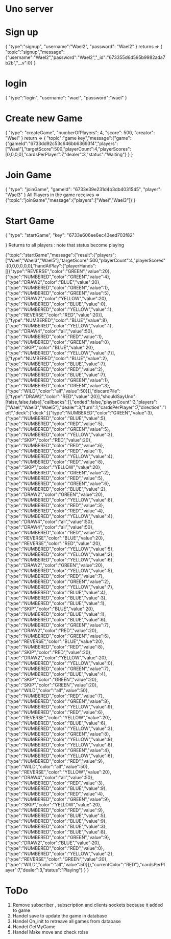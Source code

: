 # Uno server

# Sign up

{
"type":"signup",
"username":"Wael2",
"password": "Wael2"
}
returns => { "topic":"signup","message":{"username":"Wael2","password":"Wael2","\_id":"673355d6d595b9982ada7b2b","\_\_v":0} }

# login

{
"type":"login",
"username": "wael",
"password":"wael"
}

# Create new Game

{
"type": "createGame",
"numberOfPlayers": 4,
"score": 500,
"creator": "Wael"
} return => { "topic":"game key","message":{"game":{"gameId":"6733dd92c53c646bb63693f4","players":["Wael"],"targetScore":500,"playerCount":4,"playerScores":[0,0,0,0],"cardsPerPlayer":7,"dealer":3,"status":"Waiting"} } }

# Join Game

{
"type": "joinGame",
"gameId": "6733e39e231d4b3db4031545",
"player": "Wael3"
}
All Players in the game receives => {"topic":"joinGame","message":{"players":["Wael","Wael3"]} }

# Start Game

{
"type": "startGame",
"key": "6733e606ee6ec43eed703f82"

} Returns to all players : note that status become playing

{"topic":"startGame","message":{"result":{"players":["Wael","Wael3","Wael5"],"targetScore":500,"playerCount":4,"playerScores":[0,0,0,0,0,0],"handAtPlay":{"playerHands":[[{"type":"REVERSE","color":"GREEN","value":20},{"type":"NUMBERED","color":"GREEN","value":4},{"type":"DRAW2","color":"BLUE","value":20},{"type":"NUMBERED","color":"GREEN","value":1},{"type":"NUMBERED","color":"GREEN","value":5},{"type":"DRAW2","color":"YELLOW","value":20},{"type":"NUMBERED","color":"BLUE","value":0},{"type":"NUMBERED","color":"YELLOW","value":1},{"type":"REVERSE","color":"RED","value":20}],[{"type":"NUMBERED","color":"BLUE","value":8},{"type":"NUMBERED","color":"YELLOW","value":1},{"type":"DRAW4","color":"all","value":50},{"type":"NUMBERED","color":"RED","value":1},{"type":"NUMBERED","color":"GREEN","value":0},{"type":"SKIP","color":"BLUE","value":20},{"type":"NUMBERED","color":"YELLOW","value":7}],[{"type":"NUMBERED","color":"BLUE","value":2},{"type":"NUMBERED","color":"BLUE","value":7},{"type":"NUMBERED","color":"RED","value":2},{"type":"NUMBERED","color":"BLUE","value":7},{"type":"NUMBERED","color":"GREEN","value":1},{"type":"NUMBERED","color":"GREEN","value":3},{"type":"WILD","color":"all","value":50}]],"discardPile":[{"type":"DRAW2","color":"RED","value":20}],"shouldSayUno":[false,false,false],"callbacks":[],"ended":false,"playerCount":3,"players":["Wael","Wael3","Wael5"],"dealer":3,"turn":1,"cardsPerPlayer":7,"direction":"left","deck":{"deck":[{"type":"NUMBERED","color":"GREEN","value":3},{"type":"NUMBERED","color":"BLUE","value":5},{"type":"NUMBERED","color":"RED","value":5},{"type":"NUMBERED","color":"GREEN","value":5},{"type":"NUMBERED","color":"YELLOW","value":3},{"type":"SKIP","color":"RED","value":20},{"type":"NUMBERED","color":"RED","value":6},{"type":"NUMBERED","color":"RED","value":1},{"type":"NUMBERED","color":"YELLOW","value":4},{"type":"NUMBERED","color":"RED","value":8},{"type":"SKIP","color":"YELLOW","value":20},{"type":"NUMBERED","color":"GREEN","value":2},{"type":"NUMBERED","color":"RED","value":5},{"type":"NUMBERED","color":"GREEN","value":6},{"type":"NUMBERED","color":"BLUE","value":2},{"type":"DRAW2","color":"GREEN","value":20},{"type":"NUMBERED","color":"YELLOW","value":8},{"type":"NUMBERED","color":"RED","value":3},{"type":"NUMBERED","color":"RED","value":4},{"type":"NUMBERED","color":"YELLOW","value":4},{"type":"DRAW4","color":"all","value":50},{"type":"DRAW4","color":"all","value":50},{"type":"NUMBERED","color":"RED","value":2},{"type":"REVERSE","color":"BLUE","value":20},{"type":"REVERSE","color":"RED","value":20},{"type":"NUMBERED","color":"YELLOW","value":5},{"type":"NUMBERED","color":"YELLOW","value":2},{"type":"NUMBERED","color":"YELLOW","value":6},{"type":"DRAW2","color":"GREEN","value":20},{"type":"NUMBERED","color":"YELLOW","value":5},{"type":"NUMBERED","color":"RED","value":7},{"type":"NUMBERED","color":"GREEN","value":2},{"type":"NUMBERED","color":"YELLOW","value":7},{"type":"NUMBERED","color":"BLUE","value":4},{"type":"NUMBERED","color":"BLUE","value":3},{"type":"NUMBERED","color":"BLUE","value":1},{"type":"SKIP","color":"BLUE","value":20},{"type":"NUMBERED","color":"BLUE","value":1},{"type":"NUMBERED","color":"BLUE","value":6},{"type":"NUMBERED","color":"GREEN","value":7},{"type":"DRAW2","color":"RED","value":20},{"type":"NUMBERED","color":"GREEN","value":6},{"type":"REVERSE","color":"BLUE","value":20},{"type":"NUMBERED","color":"RED","value":8},{"type":"SKIP","color":"RED","value":20},{"type":"DRAW2","color":"YELLOW","value":20},{"type":"NUMBERED","color":"YELLOW","value":0},{"type":"NUMBERED","color":"GREEN","value":7},{"type":"NUMBERED","color":"BLUE","value":4},{"type":"SKIP","color":"GREEN","value":20},{"type":"SKIP","color":"GREEN","value":20},{"type":"WILD","color":"all","value":50},{"type":"NUMBERED","color":"RED","value":7},{"type":"NUMBERED","color":"GREEN","value":8},{"type":"NUMBERED","color":"YELLOW","value":9},{"type":"NUMBERED","color":"RED","value":6},{"type":"REVERSE","color":"YELLOW","value":20},{"type":"NUMBERED","color":"BLUE","value":6},{"type":"NUMBERED","color":"YELLOW","value":3},{"type":"NUMBERED","color":"GREEN","value":8},{"type":"NUMBERED","color":"YELLOW","value":9},{"type":"NUMBERED","color":"YELLOW","value":8},{"type":"NUMBERED","color":"GREEN","value":4},{"type":"NUMBERED","color":"YELLOW","value":6},{"type":"NUMBERED","color":"RED","value":9},{"type":"WILD","color":"all","value":50},{"type":"REVERSE","color":"YELLOW","value":20},{"type":"DRAW4","color":"all","value":50},{"type":"NUMBERED","color":"RED","value":3},{"type":"NUMBERED","color":"BLUE","value":9},{"type":"NUMBERED","color":"RED","value":4},{"type":"NUMBERED","color":"GREEN","value":9},{"type":"SKIP","color":"YELLOW","value":20},{"type":"NUMBERED","color":"RED","value":9},{"type":"NUMBERED","color":"BLUE","value":5},{"type":"NUMBERED","color":"BLUE","value":9},{"type":"NUMBERED","color":"BLUE","value":3},{"type":"NUMBERED","color":"BLUE","value":8},{"type":"NUMBERED","color":"GREEN","value":9},{"type":"DRAW2","color":"BLUE","value":20},{"type":"NUMBERED","color":"RED","value":0},{"type":"NUMBERED","color":"YELLOW","value":2},{"type":"REVERSE","color":"GREEN","value":20},{"type":"WILD","color":"all","value":50}]},"currentColor":"RED"},"cardsPerPlayer":7,"dealer":3,"status":"Playing"} } }

# ToDo

1. Remove subscriber , subscription and clients sockets because it added to game
2. Handel save to update the game in database
3. Handel On_init to retreave all games from database
4. Handel GetMyGame
5. Handel Make move and check rolse
